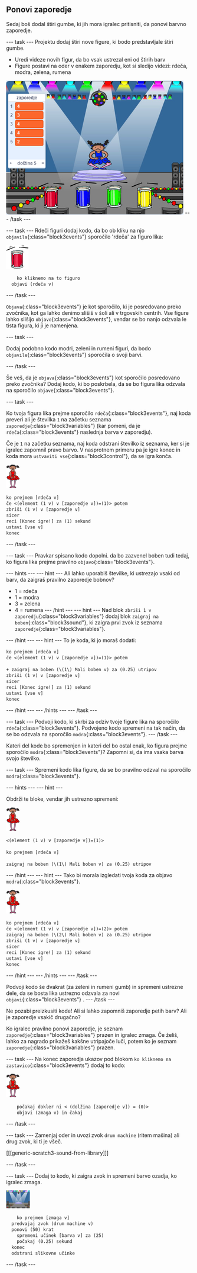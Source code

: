## Ponovi zaporedje

Sedaj boš dodal štiri gumbe, ki jih mora igralec pritisniti, da ponovi barvno zaporedje.

\--- task \--- Projektu dodaj štiri nove figure, ki bodo predstavljale štiri gumbe.

+ Uredi videze novih figur, da bo vsak ustrezal eni od štirih barv
+ Figure postavi na oder v enakem zaporedju, kot si sledijo videzi: rdeča, modra, zelena, rumena

![posnetek zaslona](images/colour-drums.png) \--- /task \---

\--- task \--- Rdeči figuri dodaj kodo, da bo ob kliku na njo `objavila`{:class="block3events"} sporočilo 'rdeča' za figuro lika:

![rdeči boben](images/red_drum.png)

```blocks3
    ko kliknemo na to figuro
  objavi (rdeča v)
```

\--- /task \---

`Objava`{:class="block3events"} je kot sporočilo, ki je posredovano preko zvočnika, kot ga lahko denimo slišiš v šoli ali v trgovskih centrih. Vse figure lahko slišijo `objavo`{:class="block3events"}, vendar se bo nanjo odzvala le tista figura, ki ji je namenjena.

\--- task \---

Dodaj podobno kodo modri, zeleni in rumeni figuri, da bodo `objavile`{:class="block3events"} sporočila o svoji barvi.

\--- /task \---

Še veš, da je `objava`{:class="block3events"} kot sporočilo posredovano preko zvočnika? Dodaj kodo, ki bo poskrbela, da se bo figura lika odzvala na sporočilo `objave`{:class="block3events"}.

\--- task \---

Ko tvoja figura lika prejme sporočilo `rdeča`{:class="block3events"}, naj koda preveri ali je številka `1` na začetku seznama `zaporedje`{:class="block3variables"} (kar pomeni, da je `rdeča`{:class="block3events"} naslednja barva v zaporedju).

Če je `1` na začetku seznama, naj koda odstrani številko iz seznama, ker si je igralec zapomnil pravo barvo. V nasprotnem primeru pa je igre konec in koda mora `ustvaviti vse`{:class="block3control"}, da se igra konča.

![balerina](images/ballerina.png)

```blocks3
ko prejmem [rdeča v]
če <(element (1 v) v [zaporedje v])=(1)> potem
zbriši (1 v) v [zaporedje v]
sicer
reci [Konec igre!] za (1) sekund
ustavi [vse v]
konec
```

\--- /task \---

\--- task \--- Pravkar spisano kodo dopolni. da bo zazvenel boben tudi tedaj, ko figura lika prejme pravilno `objavo`{:class="block3events"}.

\--- hints \--- \--- hint \--- Ali lahko uporabiš številke, ki ustrezajo vsaki od barv, da zaigraš pravilno zaporedje bobnov?

+ 1 = rdeča
+ 1 = modra
+ 3 = zelena
+ 4 = rumena \--- /hint \--- \--- hint \--- Nad blok `zbriši 1 v zaporedju`{:class="block3variables"} dodaj blok `zaigraj na boben`{:class="block3sound"}, ki zaigra prvi zvok iz seznama `zaporedje`{:class="block3variables"}.

\--- /hint \--- \--- hint \--- To je koda, ki jo moraš dodati:

```blocks3
ko prejmem [rdeča v]
če <(element (1 v) v [zaporedje v])=(1)> potem

+ zaigraj na boben (\(1\) Mali boben v) za (0.25) utripov
zbriši (1 v) v [zaporedje v]
sicer
reci [Konec igre!] za (1) sekund
ustavi [vse v]
konec

```

\--- /hint \--- \--- /hints \--- \--- /task \---

\--- task \--- Podvoji kodo, ki skrbi za odziv tvoje figure lika na sporočilo `rdeča`{:class="block3events"}. Podvojeno kodo spremeni na tak način, da se bo odzvala na sporočilo `modra`{:class="block3events"}. \--- /task \---

Kateri del kode bo spremenjen in kateri del bo ostal enak, ko figura prejme sporočilo `modra`{:class="block3events"}? Zapomni si, da ima vsaka barva svojo številko.

\--- task \--- Spremeni kodo lika figure, da se bo pravilno odzval na sporočilo `modra`{:class="block3events"}.

\--- hints \--- \--- hint \---

Obdrži te bloke, vendar jih ustrezno spremeni:

![balerina](images/ballerina.png)

```blocks3
<(element (1 v) v [zaporedje v])=(1)>

ko prejmem [rdeča v]

zaigraj na boben (\(1\) Mali boben v) za (0.25) utripov
```

\--- /hint \--- \--- hint \--- Tako bi morala izgledati tvoja koda za objavo `modra`{:class="block3events"}.

![balerina](images/ballerina.png)

```blocks3
ko prejmem [rdeča v]
če <(element (1 v) v [zaporedje v])=(2)> potem
zaigraj na boben (\(2\) Mali boben v) za (0.25) utripov
zbriši (1 v) v [zaporedje v]
sicer
reci [Konec igre!] za (1) sekund
ustavi [vse v]
konec
```

\--- /hint \--- \--- /hints \--- \--- /task \---

Podvoji kodo še dvakrat (za zeleni in rumeni gumb) in spremeni ustrezne dele, da se bosta lika ustrezno odzvala za novi `objavi`{:class="block3events"} . \--- /task \---

Ne pozabi preizkusiti kode! Ali si lahko zapomniš zaporedje petih barv? Ali je zaporedje vsakič drugačno?

Ko igralec pravilno ponovi zaporedje, je seznam `zaporedje`{:class="block3variables"} prazen in igralec zmaga. Če želiš, lahko za nagrado prikažeš kakšne utripajoče luči, potem ko je seznam `zaporedje`{:class="block3variables"} prazen.

\--- task \--- Na konec zaporedja ukazov pod blokom `ko kliknemo na zastavico`{:class="block3events"} dodaj to kodo:

![balerina](images/ballerina.png)

```blocks3
    počakaj dokler ni < (dolžina [zaporedje v]) = (0)>
    objavi (zmaga v) in čakaj
```

\--- /task \---

\--- task \--- Zamenjaj oder in uvozi zvok `drum machine` (ritem mašina) ali drug zvok, ki ti je všeč.

[[[generic-scratch3-sound-from-library]]]

\--- /task \---

\--- task \--- Dodaj to kodo, ki zaigra zvok in spremeni barvo ozadja, ko igralec zmaga.

![balerina](images/stage.png)

```blocks3
    ko prejmem [zmaga v]
  predvajaj zvok (drum machine v)
  ponovi (50) krat
    spremeni učinek [barva v] za (25)
    počakaj (0.25) sekund
  konec
  odstrani slikovne učinke
```

\--- /task \---